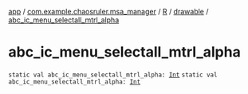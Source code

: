 [app](../../../index.md) / [com.example.chaosruler.msa_manager](../../index.md) / [R](../index.md) / [drawable](index.md) / [abc_ic_menu_selectall_mtrl_alpha](.)

# abc_ic_menu_selectall_mtrl_alpha

`static val abc_ic_menu_selectall_mtrl_alpha: `[`Int`](https://kotlinlang.org/api/latest/jvm/stdlib/kotlin/-int/index.html)
`static val abc_ic_menu_selectall_mtrl_alpha: `[`Int`](https://kotlinlang.org/api/latest/jvm/stdlib/kotlin/-int/index.html)